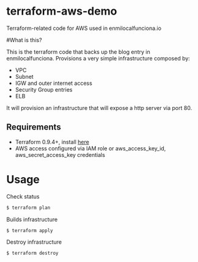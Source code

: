 # terraform-aws-demo
Terraform-related code for AWS used in enmilocalfunciona.io

#What is this?

This is the terraform code that backs up the blog entry in enmilocalfunciona.
Provisions a very simple infrastructure composed by:
- VPC
- Subnet
- IGW and outer internet access
- Security Group entries
- ELB

It will provision an infrastructure that will expose a http server via port 80.

## Requirements
- Terraform 0.9.4+, install [here](https://www.terraform.io/downloads.html)
- AWS access configured via IAM role or aws_access_key_id, aws_secret_access_key credentials

# Usage

Check status
```sh
$ terraform plan 
```

Builds infrastructure

```sh
$ terraform apply
```

Destroy infrastructure

```sh
$ terraform destroy
```
